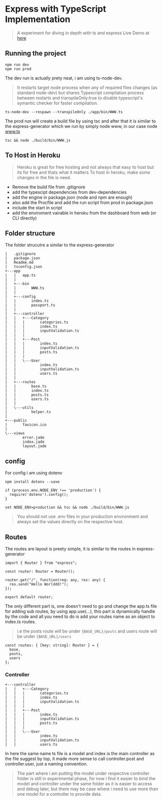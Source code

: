 # Express with TypeScript Implementation

> A experiment for diving in depth with ts and express
Live Demo at [here](https://deltadevblog.herokuapp.com/api/v1/)

## Running the project

```
npm run dev
npm run prod
```

The dev run is actually prety neat, i am using ts-node-dev.

> It restarts target node process when any of required files changes (as standard node-dev) but shares Typescript compilation process between restarts and transpileOnly:true to disable typescript's symantic checker for faster compilation.

```
ts-node-dev --respawn --transpileOnly ./app/bin/WWW.ts
```

The prod run will create a build file by using tsc and after that it is similar to the express-generator which we run by simply node www, in our case node www.ts

```
tsc && node ./build/bin/WWW.js
```

## To Host in Heroku
> Heroku is great for free hosting and not always that easy to host but its for free and thats what it matters
To host in heroku, make some changes in the file is need.
* Remove the build file from .gitignore
* add the typescipt dependencies from dev-dependencies
* add the engine in package.json (node and npm are enough)
* also add the Procfile and add the run script from prod in package.json
* include the start in script
* add the enviroment vairable in heroku from the dashboard from web (or CLI directly)

## Folder structure

The folder strucutre a similar to the express-generator

```
|   .gitignore
|   package.json
|   Readme.md
|   tsconfig.json
+---app
|   |   app.ts
|   |
|   +---bin
|   |       WWW.ts
|   |
|   +---config
|   |       index.ts
|   |       passport.ts
|   |
|   +---controller
|   |   +---Category
|   |   |       categories.ts
|   |   |       index.ts
|   |   |       inputValidation.ts
|   |   |
|   |   +---Post
|   |   |       index.ts
|   |   |       inputValidation.ts
|   |   |       posts.ts
|   |   |
|   |   \---User
|   |           index.ts
|   |           inputValidation.ts
|   |           users.ts
|   |
|   +---routes
|   |       base.ts
|   |       index.ts
|   |       posts.ts
|   |       users.ts
|   |
|   \---utils
|           helper.ts
|
+---public
|       favicon.ico
|
\---views
        error.jade
        index.jade
        layout.jade
```

## config

For config i am using dotenv

```
npm install dotenv --save
```

```
if (process.env.NODE_ENV !== 'production') {
  require('dotenv').config();
}
```

```
set NODE_ENV=production && tsc && node ./build/bin/WWW.js
```

> You should not use .env files in your production environment and always set the values directly on the respective host.

## Routes

The routes are layout is preety simple, it is similar to the routes in express-generator

```
import { Router } from "express";

const router: Router = Router();

router.get("/", function(req: any, res: any) {
  res.send("Hello Worlddd!");
});

export default router;
```

The only different part is, one doesn't need to go and change the app.ts file for adding sub routes, by using app.use(...), this part is dynamically handle by the code and all you need to do is add your routes name as an object to index.ts routes.

> i.e the posts route will be under `{BASE_URL}/posts` and users route will be under `{BASE_URL}/users`

```
const routes: { [key: string]: Router } = {
  base,
  posts,
  users
};
```

### Controller

```
+---controller
|   |   +---Category
|   |   |       categories.ts
|   |   |       index.ts
|   |   |       inputValidation.ts
|   |   |
|   |   +---Post
|   |   |       index.ts
|   |   |       inputValidation.ts
|   |   |       posts.ts
|   |   |
|   |   \---User
|   |           index.ts
|   |           inputValidation.ts
|   |           users.ts
```

In here the same name ts file is a model and index is the main controller as the file suggest by top,
it made more sense to call controller.post and controller.user, just a naming convention.

> The part where i am putting the model under respective controller folder is still in experimental phase, for now i find it easier to bind the model and controller under the same folder as it is easier to access and debug later, but there may be case where i need to use more than one model for a controller to provide data.
